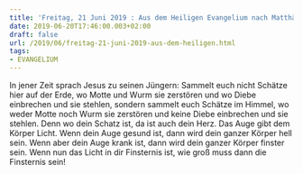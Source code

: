 ```yaml
---
title: 'Freitag, 21 Juni 2019 : Aus dem Heiligen Evangelium nach Matthäus - Mt 6,19-23.'
date: 2019-06-20T17:46:00.003+02:00
draft: false
url: /2019/06/freitag-21-juni-2019-aus-dem-heiligen.html
tags: 
- EVANGELIUM
---
```


In jener Zeit sprach Jesus zu seinen Jüngern: Sammelt euch nicht Schätze hier auf der Erde, wo Motte und Wurm sie zerstören und wo Diebe einbrechen und sie stehlen, sondern sammelt euch Schätze im Himmel, wo weder Motte noch Wurm sie zerstören und keine Diebe einbrechen und sie stehlen. Denn wo dein Schatz ist, da ist auch dein Herz. Das Auge gibt dem Körper Licht. Wenn dein Auge gesund ist, dann wird dein ganzer Körper hell sein. Wenn aber dein Auge krank ist, dann wird dein ganzer Körper finster sein. Wenn nun das Licht in dir Finsternis ist, wie groß muss dann die Finsternis sein!